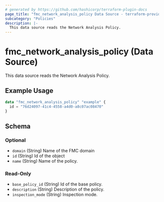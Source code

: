 ```yaml
---
# generated by https://github.com/hashicorp/terraform-plugin-docs
page_title: "fmc_network_analysis_policy Data Source - terraform-provider-fmc"
subcategory: "Policies"
description: |-
  This data source reads the Network Analysis Policy.
---
```


# fmc_network_analysis_policy (Data Source)

This data source reads the Network Analysis Policy.

## Example Usage

```terraform
data "fmc_network_analysis_policy" "example" {
  id = "76d24097-41c4-4558-a4d0-a8c07ac08470"
}
```

<!-- schema generated by tfplugindocs -->
## Schema

### Optional

- `domain` (String) Name of the FMC domain
- `id` (String) Id of the object
- `name` (String) Name of the policy.

### Read-Only

- `base_policy_id` (String) Id of the base policy.
- `description` (String) Description of the policy.
- `inspection_mode` (String) Inspection mode.
